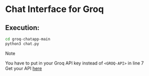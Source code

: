 # Chat Interface for Groq
## Execution:
```bash
cd groq-chatapp-main
python3 chat.py
```
>[!NOTE]
>You have to put in your Groq API key instead of `<GROQ-API>` in line 7 <br>
>Get your API [here](https://console.groq.com/keys)
